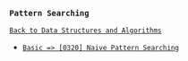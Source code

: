 ### `Pattern Searching`

[`Back to Data Structures and Algorithms`](../readme.md)

* [`Basic => [0320] Naive Pattern Searching`]()

